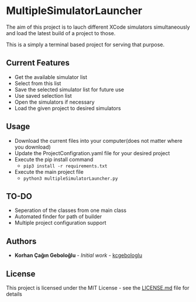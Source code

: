 # MultipleSimulatorLauncher
The aim of this project is to lauch different XCode simulators simultaneously and load the latest build of a project to those.

This is a simply a terminal based project for serving that purpose.

## Current Features
* Get the available simulator list
* Select from this list
* Save the selected simulator list for future use
* Use saved selection list
* Open the simulators if necessary
* Load the given project to desired simulators

## Usage 
* Download the current files into your computer(does not matter where you download)
* Update the ProjectConfigration.yaml file for your desired project
* Execute the pip install command
     * `pip3 install -r requirements.txt`
* Execute the main project file
     * `python3 multipleSimulatorLauncher.py `
     
     
## TO-DO
* Seperation of the classes from one main class
* Automated finder for path of builder
* Multiple project configuration support

## Authors
* **Korhan Çağın Geboloğlu** - *Initial work* - [kcgebologlu](https://github.com/kcgebologlu)

## License

This project is licensed under the MIT License - see the [LICENSE.md](https://github.com/kcgebologlu/MultipleSimulatorLauncher/blob/main/LICENSE.md) file for details

